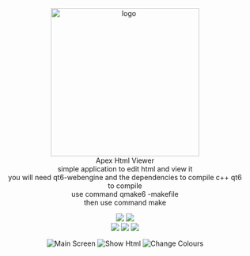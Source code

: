 <div align="center">
<img width="300" src="https://i.postimg.cc/25Jsj3yD/claudemods-3-6-2025-2.png" alt="logo">
<div align="center">
Apex Html Viewer
  <div align="center">
simple application to edit html and view it
    <div align="center">
you will need qt6-webengine and the dependencies to compile c++ qt6
      <div align="center">
to compile 
        <div align="center">
use command qmake6 -makefile
          <div align="center">
then use command make
<div align="center">

  <a href="https://www.linux.org" target="_blank"><img src="https://img.shields.io/badge/OS-Linux-e06c75?style=for-the-badge&logo=linux" /></a>
	<a href="https://archlinux.org" target="_blank"><img src="https://img.shields.io/badge/DISTRO-Arch-56b6c2?style=for-the-badge&logo=arch-linux" /></a>	
<a href="https://cachyos.org/" target="_blank"><img src="https://img.shields.io/badge/DISTRO-CachyOS-00FFFF?style=for-the-badge&logo=CachyOS" /></a>
<a href="https://www.debian.org" target="_blank"><img src="https://img.shields.io/badge/DISTRO-Debian-CE0058?style=for-the-badge&logo=Debian" /></a>
<a href="https://ubuntu.com/" target="_blank"><img src="https://img.shields.io/badge/DISTRO-Ubuntu-E95420?style=for-the-badge&logo=Ubuntu" /></a>



![Main Screen](https://github.com/user-attachments/assets/2c19e7e3-6f56-457e-adc8-b9805b6b33c2)
![Show Html](https://github.com/user-attachments/assets/011de26d-370c-4775-bb80-fdffb6e7b4cf)
![Change Colours](https://github.com/user-attachments/assets/32dd6b53-8b66-4bf4-ac40-d2f88f84e571)






